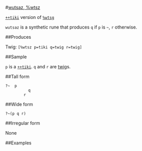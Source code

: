 #[wutsaz, %wtsz](#wtsz)

[`++tiki`]() version of [`%wtsg`]()

`wutsaz` is a synthetic rune that produces `q` if `p` is `~`, `r` otherwise.

##Produces

Twig: `[%wtsz p=tiki q=twig r=twig]`

##Sample

`p` is a [`++tiki`]().
`q` and `r` are [twig]()s.

##Tall form

    ?~  p
              q
            r

##Wide form

    ?~(p q r)

##Irregular form

None

##Examples



